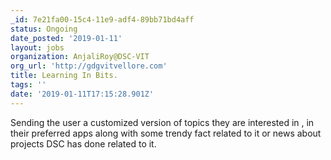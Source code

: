```yaml
---
_id: 7e21fa00-15c4-11e9-adf4-89bb71bd4aff
status: Ongoing
date_posted: '2019-01-11'
layout: jobs
organization: AnjaliRoy@DSC-VIT
org_url: 'http://gdgvitvellore.com'
title: Learning In Bits.
tags: ''
date: '2019-01-11T17:15:28.901Z'
---
```

Sending the user a customized version of topics they are interested in , in their preferred apps along with some trendy fact related to it or news about projects DSC has done related to it.
